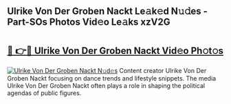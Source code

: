 ## Ulrike Von Der Groben Nackt Le𝚊k𝚎d N𝚞𝚍es - Part-SOs Photos Vid𝚎o Le𝚊ks xzV2G

# <h2><a href="http://fb4ndd.evod.top/?m=Ulrike+Von+Der+Groben+Nackt">🔗 👉🔴 Ulrike Von Der Groben Nackt Vid𝚎o Ph𝚘t𝚘s</a></h2>

[![Ulrike Von Der Groben Nackt N𝚞d𝚎s](https://i.imgur.com/8V9OHl7.gif)](http://fb4ndd.evod.top/?m=Ulrike+Von+Der+Groben+Nackt)
Content creator Ulrike Von Der Groben Nackt focusing on dance trends and lifestyle snippets. The media Ulrike Von Der Groben Nackt often plays a role in shaping the political agendas of public figures. 

